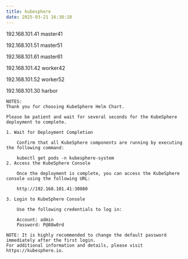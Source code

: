 ```yaml
---
title: kubesphere
date: 2025-03-21 16:38:10
---
```


192.168.101.41 master41

192.168.101.51 master51

192.168.101.61 master61

192.168.101.42 worker42

192.168.101.52 worker52

192.168.101.30 harbor

```
NOTES:
Thank you for choosing KubeSphere Helm Chart.

Please be patient and wait for several seconds for the KubeSphere deployment to complete.

1. Wait for Deployment Completion

    Confirm that all KubeSphere components are running by executing the following command:

    kubectl get pods -n kubesphere-system
2. Access the KubeSphere Console

    Once the deployment is complete, you can access the KubeSphere console using the following URL:

    http://192.168.101.41:30880

3. Login to KubeSphere Console

    Use the following credentials to log in:

    Account: admin
    Password: P@88w0rd

NOTE: It is highly recommended to change the default password immediately after the first login.
For additional information and details, please visit https://kubesphere.io.

```

